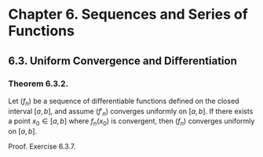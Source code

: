 # Chapter 6. Sequences and Series of Functions

## 6.3. Uniform Convergence and Diﬀerentiation

### Theorem 6.3.2.

Let $(f_n)$ be a sequence of diﬀerentiable functions defined on
the closed interval $[a,b]$, and assume $(f'_n)$ converges uniformly on $[a,b]$. If there exists a point $x_0 ∈ [a,b]$ where $f_n(x_0)$ is convergent, then $(f_n)$ converges uniformly on $[a,b]$.

Proof. Exercise 6.3.7.